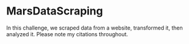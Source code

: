 # MarsDataScraping
In this challenge, we scraped data from a website, transformed it, then analyzed it. Please note my citations throughout.
